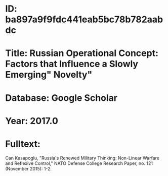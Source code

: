 # ID: ba897a9f9fdc441eab5bc78b782aabdc
# Title: Russian Operational Concept: Factors that Influence a Slowly Emerging" Novelty"
# Database: Google Scholar
# Year: 2017.0
# Fulltext:
Can Kasapoglu, "Russia's Renewed Military Thinking: Non-Linear Warfare and Reflexive Control," NATO Defense College Research Paper, no.
121 (November 2015): 1-2.